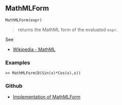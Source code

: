 ## MathMLForm

```
MathMLForm(expr)
```

> returns the MathML form of the evaluated `expr`. 
 
See
* [Wikipedia - MathML](https://en.wikipedia.org/wiki/MathML)

### Examples
 
```
>> MathMLForm(D(Sin(x)*Cos(x),x))
```

### Github

* [Implementation of MathMLForm](https://github.com/axkr/symja_android_library/blob/master/symja_android_library/matheclipse-core/src/main/java/org/matheclipse/core/builtin/OutputFunctions.java#L619) 

